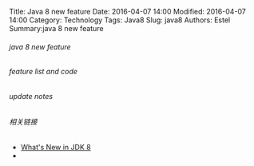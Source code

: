 Title: Java 8 new feature
Date: 2016-04-07 14:00
Modified: 2016-04-07 14:00
Category: Technology
Tags: Java8
Slug: java8
Authors: Estel
Summary:java 8 new feature

###### java 8 new feature
###### feature list and code
###### update notes


###### 相关链接
- [What's New in JDK 8](http://www.oracle.com/technetwork/java/javase/8-whats-new-2157071.html)
- 
